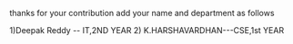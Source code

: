 thanks for your contribution
add your name and department as follows

1)Deepak Reddy -- IT,2ND YEAR
2) K.HARSHAVARDHAN---CSE,1st YEAR
